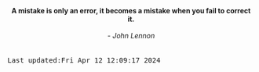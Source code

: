 
<div align="center"><b><span>A mistake is only an error, it becomes a mistake when you fail to correct it.</span></b><br><br><i> - John Lennon</i></div>
<br><br><kbd>Last updated:Fri Apr 12 12:09:17 2024</kbd>